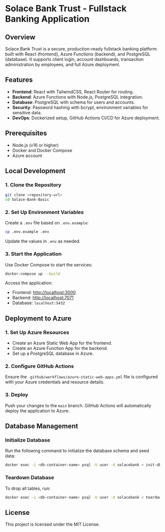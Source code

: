 # Solace Bank Trust - Fullstack Banking Application

## Overview
Solace Bank Trust is a secure, production-ready fullstack banking platform built with React (frontend), Azure Functions (backend), and PostgreSQL (database). It supports client login, account dashboards, transaction administration by employees, and full Azure deployment.

## Features
- **Frontend**: React with TailwindCSS, React Router for routing.
- **Backend**: Azure Functions with Node.js, PostgreSQL integration.
- **Database**: PostgreSQL with schema for users and accounts.
- **Security**: Password hashing with bcrypt, environment variables for sensitive data.
- **DevOps**: Dockerized setup, GitHub Actions CI/CD for Azure deployment.

## Prerequisites
- Node.js (v16 or higher)
- Docker and Docker Compose
- Azure account

## Local Development

### 1. Clone the Repository
```bash
git clone <repository-url>
cd Solace-Bank-Basic
```

### 2. Set Up Environment Variables
Create a `.env` file based on `.env.example`:
```bash
cp .env.example .env
```
Update the values in `.env` as needed.

### 3. Start the Application
Use Docker Compose to start the services:
```bash
docker-compose up --build
```
Access the application:
- Frontend: [http://localhost:3000](http://localhost:3000)
- Backend: [http://localhost:7071](http://localhost:7071)
- Database: `localhost:5432`

## Deployment to Azure

### 1. Set Up Azure Resources
- Create an Azure Static Web App for the frontend.
- Create an Azure Function App for the backend.
- Set up a PostgreSQL database in Azure.

### 2. Configure GitHub Actions
Ensure the `.github/workflows/azure-static-web-apps.yml` file is configured with your Azure credentials and resource details.

### 3. Deploy
Push your changes to the `main` branch. GitHub Actions will automatically deploy the application to Azure.

## Database Management

### Initialize Database
Run the following command to initialize the database schema and seed data:
```bash
docker exec -i <db-container-name> psql -U user -d solacebank < init-db/init.sql
```

### Teardown Database
To drop all tables, run:
```bash
docker exec -i <db-container-name> psql -U user -d solacebank < teardown.sql
```

## License
This project is licensed under the MIT License.